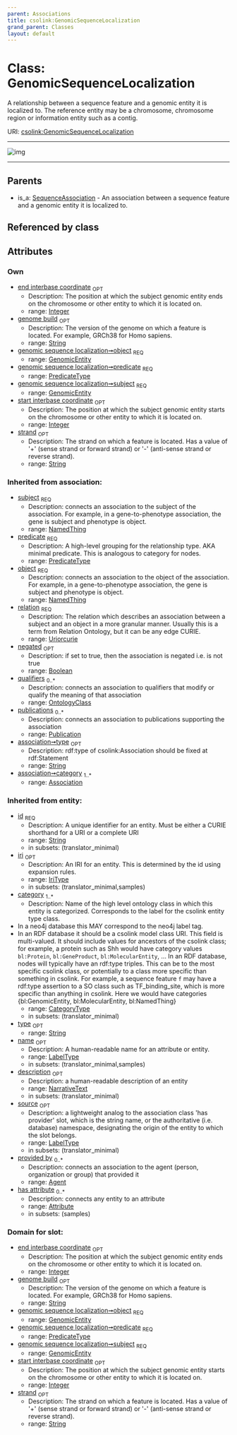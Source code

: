 ```yaml
---
parent: Associations
title: csolink:GenomicSequenceLocalization
grand_parent: Classes
layout: default
---
```


# Class: GenomicSequenceLocalization


A relationship between a sequence feature and a genomic entity it is localized to. The reference entity may be a chromosome, chromosome region or information entity such as a contig.

URI: [csolink:GenomicSequenceLocalization](https://w3id.org/csolink/vocab/GenomicSequenceLocalization)


---

![img](http://yuml.me/diagram/nofunky;dir:TB/class/[SequenceAssociation],[Publication],[OntologyClass],[GenomicEntity]%3Cobject%201..1-%20[GenomicSequenceLocalization%7Cstart_interbase_coordinate:integer%20%3F;end_interbase_coordinate:integer%20%3F;genome_build:string%20%3F;strand:string%20%3F;phase:string%20%3F;predicate:predicate_type;relation(i):uriorcurie;negated(i):boolean%20%3F;type(i):string%20%3F;id(i):string;iri(i):iri_type%20%3F;name(i):label_type%20%3F;description(i):narrative_text%20%3F;source(i):label_type%20%3F],[GenomicEntity]%3Csubject%201..1-%20[GenomicSequenceLocalization],[SequenceAssociation]%5E-[GenomicSequenceLocalization],[GenomicEntity],[Attribute],[Association],[Agent])

---


## Parents

 *  is_a: [SequenceAssociation](SequenceAssociation.md) - An association between a sequence feature and a genomic entity it is localized to.

## Referenced by class


## Attributes


### Own

 * [end interbase coordinate](end_interbase_coordinate.md)  <sub>OPT</sub>
    * Description: The position at which the subject genomic entity ends on the chromosome or other entity to which it is located on.
    * range: [Integer](types/Integer.md)
 * [genome build](genome_build.md)  <sub>OPT</sub>
    * Description: The version of the genome on which a feature is located. For example, GRCh38 for Homo sapiens.
    * range: [String](types/String.md)
 * [genomic sequence localization➞object](genomic_sequence_localization_object.md)  <sub>REQ</sub>
    * range: [GenomicEntity](GenomicEntity.md)
 * [genomic sequence localization➞predicate](genomic_sequence_localization_predicate.md)  <sub>REQ</sub>
    * range: [PredicateType](types/PredicateType.md)
 * [genomic sequence localization➞subject](genomic_sequence_localization_subject.md)  <sub>REQ</sub>
    * range: [GenomicEntity](GenomicEntity.md)
 * [start interbase coordinate](start_interbase_coordinate.md)  <sub>OPT</sub>
    * Description: The position at which the subject genomic entity starts on the chromosome or other entity to which it is located on.
    * range: [Integer](types/Integer.md)
 * [strand](strand.md)  <sub>OPT</sub>
    * Description: The strand on which a feature is located. Has a value of '+' (sense strand or forward strand) or '-' (anti-sense strand or reverse strand).
    * range: [String](types/String.md)

### Inherited from association:

 * [subject](subject.md)  <sub>REQ</sub>
    * Description: connects an association to the subject of the association. For example, in a gene-to-phenotype association, the gene is subject and phenotype is object.
    * range: [NamedThing](NamedThing.md)
 * [predicate](predicate.md)  <sub>REQ</sub>
    * Description: A high-level grouping for the relationship type. AKA minimal predicate. This is analogous to category for nodes.
    * range: [PredicateType](types/PredicateType.md)
 * [object](object.md)  <sub>REQ</sub>
    * Description: connects an association to the object of the association. For example, in a gene-to-phenotype association, the gene is subject and phenotype is object.
    * range: [NamedThing](NamedThing.md)
 * [relation](relation.md)  <sub>REQ</sub>
    * Description: The relation which describes an association between a subject and an object in a more granular manner. Usually this is a term from Relation Ontology, but it can be any edge CURIE.
    * range: [Uriorcurie](types/Uriorcurie.md)
 * [negated](negated.md)  <sub>OPT</sub>
    * Description: if set to true, then the association is negated i.e. is not true
    * range: [Boolean](types/Boolean.md)
 * [qualifiers](qualifiers.md)  <sub>0..*</sub>
    * Description: connects an association to qualifiers that modify or qualify the meaning of that association
    * range: [OntologyClass](OntologyClass.md)
 * [publications](publications.md)  <sub>0..*</sub>
    * Description: connects an association to publications supporting the association
    * range: [Publication](Publication.md)
 * [association➞type](association_type.md)  <sub>OPT</sub>
    * Description: rdf:type of csolink:Association should be fixed at rdf:Statement
    * range: [String](types/String.md)
 * [association➞category](association_category.md)  <sub>1..*</sub>
    * range: [Association](Association.md)

### Inherited from entity:

 * [id](id.md)  <sub>REQ</sub>
    * Description: A unique identifier for an entity. Must be either a CURIE shorthand for a URI or a complete URI
    * range: [String](types/String.md)
    * in subsets: (translator_minimal)
 * [iri](iri.md)  <sub>OPT</sub>
    * Description: An IRI for an entity. This is determined by the id using expansion rules.
    * range: [IriType](types/IriType.md)
    * in subsets: (translator_minimal,samples)
 * [category](category.md)  <sub>1..*</sub>
    * Description: Name of the high level ontology class in which this entity is categorized. Corresponds to the label for the csolink entity type class.
 * In a neo4j database this MAY correspond to the neo4j label tag.
 * In an RDF database it should be a csolink model class URI.
This field is multi-valued. It should include values for ancestors of the csolink class; for example, a protein such as Shh would have category values `bl:Protein`, `bl:GeneProduct`, `bl:MolecularEntity`, ...
In an RDF database, nodes will typically have an rdf:type triples. This can be to the most specific csolink class, or potentially to a class more specific than something in csolink. For example, a sequence feature `f` may have a rdf:type assertion to a SO class such as TF_binding_site, which is more specific than anything in csolink. Here we would have categories {bl:GenomicEntity, bl:MolecularEntity, bl:NamedThing}
    * range: [CategoryType](types/CategoryType.md)
    * in subsets: (translator_minimal)
 * [type](type.md)  <sub>OPT</sub>
    * range: [String](types/String.md)
 * [name](name.md)  <sub>OPT</sub>
    * Description: A human-readable name for an attribute or entity.
    * range: [LabelType](types/LabelType.md)
    * in subsets: (translator_minimal,samples)
 * [description](description.md)  <sub>OPT</sub>
    * Description: a human-readable description of an entity
    * range: [NarrativeText](types/NarrativeText.md)
    * in subsets: (translator_minimal)
 * [source](source.md)  <sub>OPT</sub>
    * Description: a lightweight analog to the association class 'has provider' slot, which is the string name, or the authoritative (i.e. database) namespace, designating the origin of the entity to which the slot belongs.
    * range: [LabelType](types/LabelType.md)
    * in subsets: (translator_minimal)
 * [provided by](provided_by.md)  <sub>0..*</sub>
    * Description: connects an association to the agent (person, organization or group) that provided it
    * range: [Agent](Agent.md)
 * [has attribute](has_attribute.md)  <sub>0..*</sub>
    * Description: connects any entity to an attribute
    * range: [Attribute](Attribute.md)
    * in subsets: (samples)

### Domain for slot:

 * [end interbase coordinate](end_interbase_coordinate.md)  <sub>OPT</sub>
    * Description: The position at which the subject genomic entity ends on the chromosome or other entity to which it is located on.
    * range: [Integer](types/Integer.md)
 * [genome build](genome_build.md)  <sub>OPT</sub>
    * Description: The version of the genome on which a feature is located. For example, GRCh38 for Homo sapiens.
    * range: [String](types/String.md)
 * [genomic sequence localization➞object](genomic_sequence_localization_object.md)  <sub>REQ</sub>
    * range: [GenomicEntity](GenomicEntity.md)
 * [genomic sequence localization➞predicate](genomic_sequence_localization_predicate.md)  <sub>REQ</sub>
    * range: [PredicateType](types/PredicateType.md)
 * [genomic sequence localization➞subject](genomic_sequence_localization_subject.md)  <sub>REQ</sub>
    * range: [GenomicEntity](GenomicEntity.md)
 * [start interbase coordinate](start_interbase_coordinate.md)  <sub>OPT</sub>
    * Description: The position at which the subject genomic entity starts on the chromosome or other entity to which it is located on.
    * range: [Integer](types/Integer.md)
 * [strand](strand.md)  <sub>OPT</sub>
    * Description: The strand on which a feature is located. Has a value of '+' (sense strand or forward strand) or '-' (anti-sense strand or reverse strand).
    * range: [String](types/String.md)
